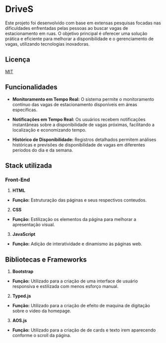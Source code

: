 
# DriveS

Este projeto foi desenvolvido com base em extensas pesquisas focadas nas dificuldades enfrentadas pelas pessoas ao buscar vagas de estacionamento em ruas. O objetivo principal é oferecer uma solução prática e eficiente para melhorar a disponibilidade e o gerenciamento de vagas, utilizando tecnologias inovadoras.


## Licença

[MIT](https://choosealicense.com/licenses/mit/)


## Funcionalidades

- **Monitoramento em Tempo Real:** O sistema permite o monitoramento contínuo das vagas de estacionamento disponíveis em áreas específicas.

- **Notificações em Tempo Real:** Os usuários recebem notificações instantâneas sobre a disponibilidade de vagas próximas, facilitando a localização e economizando tempo.

- **Histórico de Disponibilidade:** Registros detalhados permitem análises históricas e previsões de disponibilidade de vagas em diferentes períodos do dia e da semana.


## Stack utilizada

### Front-End
1. **HTML**
 + **Função:** Estruturação das páginas e seus respectivos conteudos.
 
 2. **CSS**
 + **Função:** Estilização os elementos da página para melhorar a apresentação visual.
 
 3. **JavaScript**
 + **Função:** Adição de interatividade e dinamismo às páginas web.
 

## Bibliotecas e Frameworks

1. **Bootstrap**
- **Função:** Utilizado para a criação de uma interface de usuário responsiva e estilizada com menos esforço manual.

2. **Typed.js**
- **Função:** Utilizado para a criação de efeito de maquina de digitação sobre o video da homepage.

3. **AOS.js**
- **Função:** Utilizado para a criação de de cards e texto irem aparecendo conforme o scroll da página.
